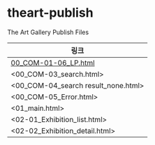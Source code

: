 # theart-publish
The Art Gallery Publish Files

|링크|
|---|
|[00_COM-01-06_LP.html](00_COM-01-06_LP.html)|
|<00_COM-03_search.html>|
|<00_COM-04_search result_none.html>|
|<00_COM-05_Error.html>|
|<01_main.html>|
|<02-01_Exhibition_list.html>|
|<02-02_Exhibition_detail.html>|
